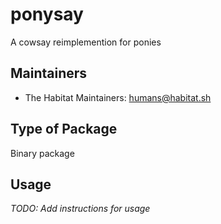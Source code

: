 # ponysay

A cowsay reimplemention for ponies

## Maintainers

* The Habitat Maintainers: <humans@habitat.sh>

## Type of Package

Binary package

## Usage

*TODO: Add instructions for usage*
